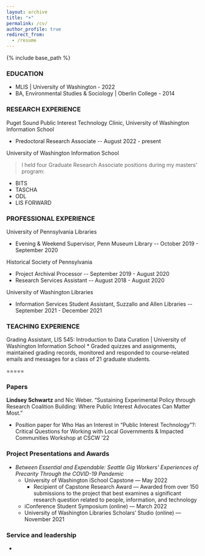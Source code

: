 ```yaml
---
layout: archive
title: "+"
permalink: /cv/
author_profile: true
redirect_from:
  - /resume
---
```


{% include base_path %}

### EDUCATION
* MLIS | University of Washington - 2022
* BA, Environmental Studies & Sociology | Oberlin College - 2014


### RESEARCH EXPERIENCE
Puget Sound Public Interest Technology Clinic, University of Washington Information School 
  * Predoctoral Research Associate -- August 2022 - present

University of Washington Information School 
> I held four Graduate Research Associate positions during my masters' program:

  * BITS
  * TASCHA
  * ODL
  * LIS FORWARD
  
  
### PROFESSIONAL EXPERIENCE
University of Pennsylvania Libraries 
  * Evening & Weekend Supervisor, Penn Museum Library -- October 2019 - September 2020

Historical Society of Pennsylvania
  * Project Archival Processor -- September 2019 - August 2020
  * Research Services Assistant -- August 2018 - August 2020

University of Washington Libraries
  * Information Services Student Assistant, Suzzallo and Allen Libraries -- September 2021 - December 2021
  
  
### TEACHING EXPERIENCE
Grading Assistant, LIS 545: Introduction to Data Curation | University of Washington Information School
    * Graded quizzes and assignments, maintained grading records, monitored and responded to course-related emails and messages for a class of 21 graduate students. 

=====

### Papers
**Lindsey Schwartz** and Nic Weber. “Sustaining Experimental Policy through Research Coalition Building: Where Public Interest Advocates Can Matter Most.” 
  * Position paper for Who Has an Interest in “Public Interest Technology”?: Critical Questions for Working with Local Governments & Impacted Communities Workshop at CSCW ’22
  
### Project Presentations and Awards
* *Between Essential and Expendable: Seattle Gig Workers' Experiences of Precarity Through the COVID-19 Pandemic*
    * University of Washington iSchool Capstone — May 2022
        * Recipient of Capstone Research Award — Awarded from over 150 submissions to the project that best examines a significant research question related to people, information, and technology
    * iConference Student Symposium (online) — March 2022
    * University of Washington Libraries Scholars’ Studio (online) — November 2021
  
  
### Service and leadership
* 

